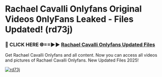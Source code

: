 # Rachael Cavalli Onlyfans Original Videos 0nlyFans Leaked - Files Updated! (rd73j)

<h3>🔴 CLICK HERE 🌐==►► <a href="https://tinyurl.com/2jnfzry5" rel="nofollow">Rachael Cavalli Onlyfans Updated Files</a></h3>

Get Rachael Cavalli Onlyfans and all content. Now you can access all videos and pictures of Rachael Cavalli Onlyfans. New Updated Files 2025!

[![rd73j](https://i.imgur.com/GyGTBgg.gif)](https://tinyurl.com/2jnfzry5)

